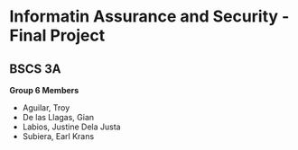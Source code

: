 # Informatin Assurance and Security - Final Project

## BSCS 3A

  **Group 6 Members**
* Aguilar, Troy
* De las Llagas, Gian
* Labios, Justine Dela Justa
* Subiera, Earl Krans